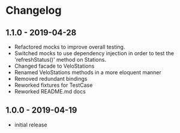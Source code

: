# Changelog

## 1.1.0 - 2019-04-28
- Refactored mocks to improve overall testing. 
- Switched mocks to use dependency injection in order to test the 'refreshStatus()' method on Stations.
- Changed facade to VeloStations
- Renamed VeloStations methods in a more eloquent manner
- Removed redundant bindings
- Reworked fixtures for TestCase
- Reworked README.md docs

## 1.0.0 - 2019-04-19
- initial release
